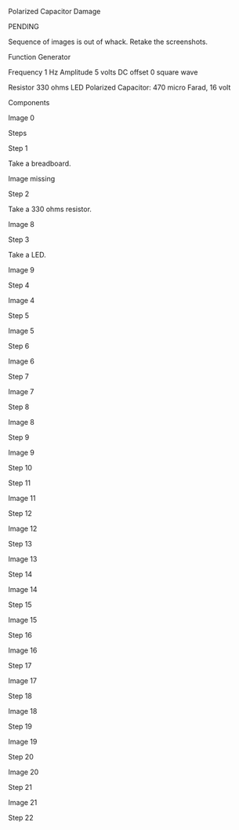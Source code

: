 Polarized Capacitor Damage

PENDING

Sequence of images is out of whack. Retake the screenshots.

Function Generator

Frequency 1 Hz
Amplitude 5 volts
DC offset 0
square wave

Resistor 330 ohms
LED
Polarized Capacitor: 470 micro Farad, 16 volt

Components

Image 0

Steps

Step 1

Take a breadboard.

Image missing

Step 2

Take a 330 ohms resistor.

Image 8

Step 3

Take a LED.

Image 9

Step 4


Image 4

Step 5


Image 5

Step 6


Image 6

Step 7


Image 7

Step 8


Image 8

Step 9


Image 9

Step 10



Step 11


Image 11

Step 12


Image 12

Step 13


Image 13

Step 14


Image 14

Step 15


Image 15

Step 16


Image 16

Step 17


Image 17

Step 18


Image 18

Step 19


Image 19

Step 20


Image 20

Step 21


Image 21

Step 22

